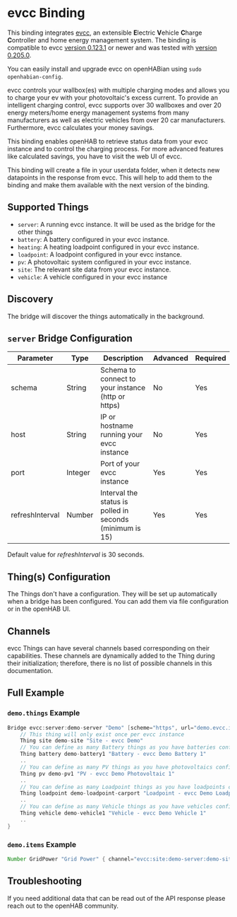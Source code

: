 # evcc Binding

This binding integrates [evcc](https://evcc.io), an extensible **E**lectric **V**ehicle **C**harge **C**ontroller and home energy management system.
The binding is compatible to evcc [version 0.123.1](https://github.com/evcc-io/evcc/releases/tag/0.123.1) or newer and was tested with [version 0.205.0](https://github.com/evcc-io/evcc/releases/tag/0.205.0).

You can easily install and upgrade evcc on openHABian using `sudo openhabian-config`.

evcc controls your wallbox(es) with multiple charging modes and allows you to charge your ev with your photovoltaic's excess current.
To provide an intelligent charging control, evcc supports over 30 wallboxes and over 20 energy meters/home energy management systems from many manufacturers as well as electric vehicles from over 20 car manufacturers.
Furthermore, evcc calculates your money savings.

This binding enables openHAB to retrieve status data from your evcc instance and to control the charging process.
For more advanced features like calculated savings, you have to visit the web UI of evcc.

This binding will create a file in your userdata folder, when it detects new datapoints in the response from evcc.
This will help to add them to the binding and make them available with the next version of the binding.

## Supported Things

- `server`: A running evcc instance. It will be used as the bridge for the other things
- `battery`: A battery configured in your evcc instance.
- `heating`: A heating loadpoint configured in your evcc instance.
- `loadpoint`: A loadpoint configured in your evcc instance.
- `pv`: A photovoltaic system configured in your evcc instance.
- `site`: The relevant site data from your evcc instance.
- `vehicle`: A vehicle configured in your evcc instance

## Discovery

The bridge will discover the things automatically in the background.

## `server` Bridge Configuration

| Parameter       | Type    | Description                                              | Advanced | Required |
|-----------------|---------|----------------------------------------------------------|----------|----------|
| schema          | String  | Schema to connect to your instance (http or https)       | No       | Yes      |
| host            | String  | IP or hostname running your evcc instance                | No       | Yes      |
| port            | Integer | Port of your evcc instance                               | Yes      | Yes      |
| refreshInterval | Number  | Interval the status is polled in seconds (minimum is 15) | Yes      | Yes      |

Default value for _refreshInterval_ is 30 seconds.

## Thing(s) Configuration

The Things don't have a configuration. They will be set up automatically when a bridge has been configured.
You can add them via file configuration or in the openHAB UI.

## Channels

evcc Things can have several channels based corresponding on their capabilities.
These channels are dynamically added to the Thing during their initialization; therefore, there is no list of possible channels in this documentation.

## Full Example

### `demo.things` Example

```java
Bridge evcc:server:demo-server "Demo" [scheme="https", url="demo.evcc.io", port=80, refreshInterval=30] {
    // This thing will only exist once per evcc instance
    Thing site demo-site "Site - evcc Demo"
    // You can define as many Battery things as you have batteries configured in your evcc instance
    Thing battery demo-battery1 "Battery - evcc Demo Battery 1"
    ..
    // You can define as many PV things as you have photovoltaics configured in your evcc instance
    Thing pv demo-pv1 "PV - evcc Demo Photovoltaic 1"
    ..
    // You can define as many Loadpoint things as you have loadpoints configured in your evcc instance
    Thing loadpoint demo-loadpoint-carport "Loadpoint - evcc Demo Loadpoint 1"
    ..
    // You can define as many Vehicle things as you have vehicles configured in your evcc instance
    Thing vehicle demo-vehicle1 "Vehicle - evcc Demo Vehicle 1"
    ..
}
```

### `demo.items` Example

```java
Number GridPower "Grid Power" { channel="evcc:site:demo-server:demo-site:site-grid-power" }
```

## Troubleshooting

If you need additional data that can be read out of the API response please reach out to the openHAB community.
